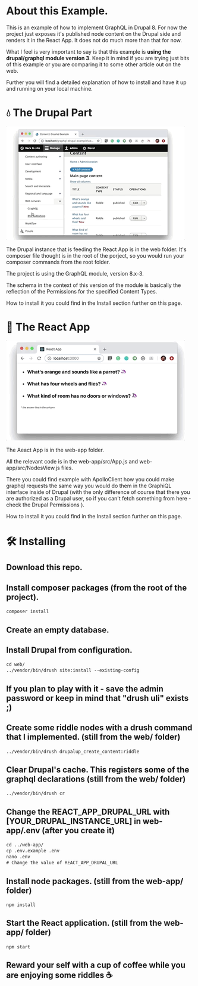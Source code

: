 # About this Example.
This is an example of how to implement GraphQL in Drupal 8.
For now the project just exposes it's published node content on the Drupal side and renders it in the React App. It does not do much more than that for now.

What I feel is very important to say is that this example is **using the drupal/graphql module version 3**. Keep it in mind if you are trying just bits of this example or you are comparing it to some other article out on the web.

Further you will find a detailed explanation of how to install and have it up and running on your local machine.

# 💧 The Drupal Part

![Drupal GraphQL](docs/images/drupal_8-graphql-screenshot.gif)

The Drupal instance that is feeding the React App is in the web folder. It's composer file thought is in the root of the porject, so you would run your composer commands from the root folder.

The project is using the GraphQL module, version 8.x-3.

The schema in the context of this version of the module is basically the reflection of the Permissions for the specified Content Types.

How to install it you could find in the Install section further on this page.

# 🤖 The React App

![React GraphQL Drupal](docs/images/react_app.gif)

The Aeact App is in the web-app folder.

All the relevant code is in the web-app/src/App.js and web-app/src/NodesView.js files.

There you could find example with ApolloClient how you could make graphql requests the same way you would do them in the GraphiQL interface inside of Drupal (with the only difference of course that there you are authorized as a Drupal user, so if you can't fetch something from here - check the Drupal Permissions ).

How to install it you could find in the Install section further on this page.

# 🛠 Installing

## Download this repo.

## Install composer packages (from the root of the project).
```
composer install
```

## Create an empty database.

## Install Drupal from configuration.
```
cd web/
../vendor/bin/drush site:install --existing-config
```

## If you plan to play with it - save the admin password or keep in mind that "drush uli" exists ;)

## Create some riddle nodes with a drush command that I implemented. (still from the web/ folder)
```
../vendor/bin/drush drupalup_create_content:riddle
```
## Clear Drupal's cache. This registers some of the graphql declarations (still from the web/ folder)
```
../vendor/bin/drush cr
```

## Change the REACT_APP_DRUPAL_URL with [YOUR_DRUPAL_INSTANCE_URL] in web-app/.env (after you create it)
```
cd ../web-app/
cp .env.example .env
nano .env
# Change the value of REACT_APP_DRUPAL_URL
```

## Install node packages. (still from the web-app/ folder)
```
npm install
```

## Start the React application. (still from the web-app/ folder)
```
npm start
```
## Reward your self with a cup of coffee while you are enjoying some riddles ☕
